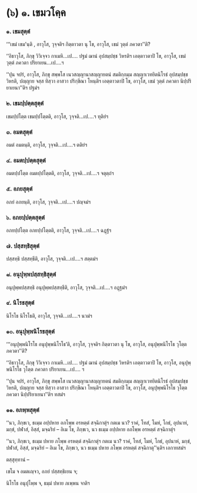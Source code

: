 <h1>(๖) ๑. เขมวโคฺค</h1>
<h3>๑. เขมสุตฺตํ</h3>
<p> ‘‘‘เขมํ  เขม’นฺติ  , อาวุโส, วุจฺจติฯ กิตฺตาวตา นุ โข, อาวุโส, เขมํ วุตฺตํ ภควตา’’ติ?</p>


<p>‘‘อิธาวุโส, ภิกฺขุ วิวิเจฺจว กาเมหิ…เป.… ปฐมํ ฌานํ อุปสมฺปชฺช วิหรติฯ เอตฺตาวตาปิ โข, อาวุโส, เขมํ วุตฺตํ ภควตา ปริยาเยน…เป.…ฯ</p>


<p>‘‘ปุน จปรํ, อาวุโส, ภิกฺขุ สพฺพโส เนวสญฺญานาสญฺญายตนํ สมติกฺกมฺม สญฺญาเวทยิตนิโรธํ อุปสมฺปชฺช วิหรติ, ปญฺญาย จสฺส ทิสฺวา อาสวา ปริกฺขีณา โหนฺติฯ เอตฺตาวตาปิ โข, อาวุโส, เขมํ วุตฺตํ ภควตา นิปฺปริยาเยนา’’ติฯ ปฐมํฯ</p>


<h3>๒. เขมปฺปตฺตสุตฺตํ</h3>
<p> เขมปฺปโตฺต เขมปฺปโตฺตติ, อาวุโส, วุจฺจติ…เป.…ฯ ทุติยํฯ</p>


<h3>๓. อมตสุตฺตํ</h3>
<p> อมตํ อมตนฺติ, อาวุโส, วุจฺจติ…เป.…ฯ ตติยํฯ</p>


<h3>๔. อมตปฺปตฺตสุตฺตํ</h3>
<p> อมตปฺปโตฺต อมตปฺปโตฺตติ, อาวุโส, วุจฺจติ…เป.…ฯ จตุตฺถํฯ</p>


<h3>๕. อภยสุตฺตํ</h3>
<p> อภยํ  อภยนฺติ, อาวุโส, วุจฺจติ…เป.…ฯ ปญฺจมํฯ</p>


<h3>๖. อภยปฺปตฺตสุตฺตํ</h3>
<p> อภยปฺปโตฺต อภยปฺปโตฺตติ, อาวุโส, วุจฺจติ…เป.…ฯ ฉฎฺฐํฯ</p>


<h3>๗. ปสฺสทฺธิสุตฺตํ</h3>
<p> ปสฺสทฺธิ ปสฺสทฺธีติ, อาวุโส, วุจฺจติ…เป.…ฯ สตฺตมํฯ</p>


<h3>๘. อนุปุพฺพปสฺสทฺธิสุตฺตํ</h3>
<p> อนุปุพฺพปสฺสทฺธิ   อนุปุพฺพปสฺสทฺธีติ, อาวุโส, วุจฺจติ…เป.…ฯ อฎฺฐมํฯ</p>


<h3>๙. นิโรธสุตฺตํ</h3>
<p> นิโรโธ นิโรโธติ, อาวุโส, วุจฺจติ…เป.…ฯ นวมํฯ</p>


<h3>๑๐. อนุปุพฺพนิโรธสุตฺตํ</h3>
<p> ‘‘‘อนุปุพฺพนิโรโธ อนุปุพฺพนิโรโธ’ติ, อาวุโส, วุจฺจติฯ กิตฺตาวตา  นุ โข, อาวุโส, อนุปุพฺพนิโรโธ วุโตฺต ภควตา’’ติ?</p>


<p>‘‘อิธาวุโส, ภิกฺขุ วิวิเจฺจว กาเมหิ…เป.… ปฐมํ ฌานํ อุปสมฺปชฺช วิหรติฯ เอตฺตาวตาปิ โข, อาวุโส, อนุปุพฺพนิโรโธ วุโตฺต ภควตา ปริยาเยน…เป.… ฯ</p>


<p>‘‘ปุน จปรํ, อาวุโส, ภิกฺขุ สพฺพโส เนวสญฺญานาสญฺญายตนํ สมติกฺกมฺม สญฺญาเวทยิตนิโรธํ อุปสมฺปชฺช วิหรติ, ปญฺญาย จสฺส ทิสฺวา อาสวา ปริกฺขีณา โหนฺติฯ เอตฺตาวตาปิ โข, อาวุโส, อนุปุพฺพนิโรโธ วุโตฺต ภควตา นิปฺปริยาเยนา’’ติฯ ทสมํฯ</p>


<h3>๑๑. อภพฺพสุตฺตํ</h3>
<p> ‘‘นว, ภิกฺขเว, ธเมฺม อปฺปหาย อภโพฺพ อรหตฺตํ สจฺฉิกาตุํฯ กตเม นว? ราคํ, โทสํ, โมหํ, โกธํ, อุปนาหํ, มกฺขํ, ปฬาสํ, อิสฺสํ, มจฺฉริยํ – อิเม โข, ภิกฺขเว, นว ธเมฺม อปฺปหาย อภโพฺพ อรหตฺตํ สจฺฉิกาตุํฯ</p>


<p>‘‘นว, ภิกฺขเว, ธเมฺม ปหาย ภโพฺพ อรหตฺตํ สจฺฉิกาตุํฯ กตเม นว? ราคํ, โทสํ, โมหํ, โกธํ, อุปนาหํ, มกฺขํ, ปฬาสํ, อิสฺสํ, มจฺฉริยํ – อิเม โข, ภิกฺขเว, นว ธเมฺม ปหาย ภโพฺพ อรหตฺตํ สจฺฉิกาตุ’’นฺติฯ เอกาทสมํฯ</p>

</p>


<p>ตสฺสุทฺทานํ –</p>


<p>
เขโม  
จ อมตเญฺจว, อภยํ ปสฺสทฺธิเยน จ;  
  
นิโรโธ อนุปุโพฺพ จ, ธมฺมํ ปหาย ภเพฺพน จาติฯ  
</p>
  
  
  
  
  